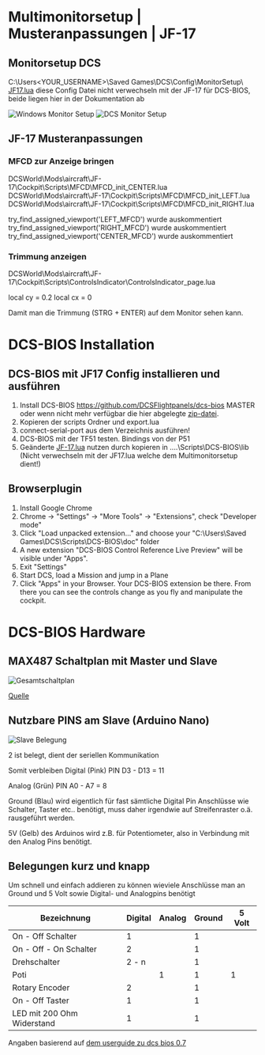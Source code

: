 # Multimonitorsetup | Musteranpassungen | JF-17

## Monitorsetup DCS

C:\Users\<YOUR_USERNAME>\Saved Games\DCS\Config\MonitorSetup\ [JF17.lua](JF17.lua) diese Config Datei nicht verwechseln mit der JF-17 für DCS-BIOS, beide liegen hier in der Dokumentation ab 

![Windows Monitor Setup](screen_win_monitor.png)
![DCS Monitor Setup](screen_dcs_settings.png)

## JF-17 Musteranpassungen

### MFCD zur Anzeige bringen

DCSWorld\Mods\aircraft\JF-17\Cockpit\Scripts\MFCD\MFCD_init_CENTER.lua
DCSWorld\Mods\aircraft\JF-17\Cockpit\Scripts\MFCD\MFCD_init_LEFT.lua
DCSWorld\Mods\aircraft\JF-17\Cockpit\Scripts\MFCD\MFCD_init_RIGHT.lua

try_find_assigned_viewport('LEFT_MFCD') wurde auskommentiert
try_find_assigned_viewport('RIGHT_MFCD') wurde auskommentiert
try_find_assigned_viewport('CENTER_MFCD') wurde auskommentiert


### Trimmung anzeigen

DCSWorld\Mods\aircraft\JF-17\Cockpit\Scripts\ControlsIndicator\ControlsIndicator_page.lua

local cy = 0.2
local cx = 0

Damit man die Trimmung (STRG + ENTER) auf dem Monitor sehen kann.

# DCS-BIOS Installation

## DCS-BIOS mit JF17 Config installieren und ausführen

1. Install DCS-BIOS https://github.com/DCSFlightpanels/dcs-bios MASTER oder wenn nicht mehr verfügbar die hier abgelegte [zip-datei](dcs-bios-master.zip).
2. Kopieren der scripts Ordner und export.lua
3. connect-serial-port aus dem Verzeichnis ausführen!
4. DCS-BIOS mit der TF51 testen. Bindings von der P51
5. Geänderte [JF-17.lua](JF-17.lua) nutzen durch kopieren in  ....\Scripts\DCS-BIOS\lib (Nicht verwechseln mit der JF17.lua welche dem Multimonitorsetup dient!)

## Browserplugin

1. Install Google Chrome
2. Chrome -> "Settings" -> "More Tools" -> "Extensions", check "Developer mode"
3. Click "Load unpacked extension..." and choose your "C:\Users<username>\Saved Games\DCS\Scripts\DCS-BIOS\doc" folder
4. A new extension "DCS-BIOS Control Reference Live Preview" 
   will be visible under "Apps".
5. Exit "Settings"
6. Start DCS, load a Mission and jump in a Plane
7. Click "Apps" in your Browser. Your DCS-BIOS extension be there. From there you can see the controls change as you fly and manipulate the cockpit. 

# DCS-BIOS Hardware

## MAX487 Schaltplan mit Master und Slave

![Gesamtschaltplan](master_slave_max487.jpg)

[Quelle](https://forums.eagle.ru/showthread.php?t=243611)

## Nutzbare PINS am Slave (Arduino Nano)

![Slave Belegung](slave_pin.png)

2 ist belegt, dient der seriellen Kommunikation

Somit verbleiben Digital (Pink) PIN D3 - D13 = 11

Analog (Grün) PIN A0 - A7 = 8

Ground (Blau) wird eigentlich für fast sämtliche Digital Pin Anschlüsse wie Schalter, Taster etc.. benötigt, muss daher irgendwie auf Streifenraster o.ä. rausgeführt werden.

5V (Gelb) des Arduinos wird z.B. für Potentiometer, also in Verbindung mit den Analog Pins benötigt.

## Belegungen kurz und knapp

Um schnell und einfach addieren zu können wieviele Anschlüsse man an Ground und 5 Volt sowie Digital- und Analogpins benötigt

Bezeichnung | Digital | Analog | Ground | 5 Volt
-------- | -------- | -------- | -------- | --------
On - Off Schalter | 1 |  | 1 | 
On - Off - On Schalter   | 2 | | 1 | 
Drehschalter | 2 - n |  | 1 | 
Poti | | 1 | 1 | 1
Rotary Encoder | 2 | | 1 | 
On - Off Taster | 1 | | 1 | 
LED mit 200 Ohm Widerstand | 1 | | 1 | 

Angaben basierend auf [dem userguide zu dcs bios 0.7](http://dcs-bios.a10c.de/docs/v0.7.0/userguide.html#_arduino_library_reference)



